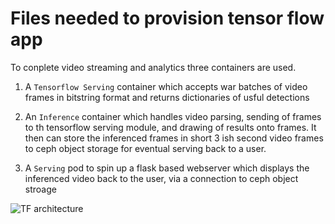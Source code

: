# Files needed to provision tensor flow app

To conplete video streaming and analytics three containers are used. 

1. A `Tensorflow Serving` container which accepts war batches of video frames in bitstring format and returns dictionaries of usful detections 

2. An `Inference` container which handles video parsing, sending of frames to th tensorflow serving module, and drawing of results onto frames. It then can store the inferenced frames in short 3 ish second video frames to ceph object storage for eventual serving back to a user. 

3. A `Serving` pod to spin up a flask based webserver which displays the inferenced video back to the user, via a connection to ceph object stroage 

![TF architecture](https://raw.githubusercontent.com/astoycos/edge-security-demo/master/tensorflow_app/Keylime-Demo-tf-arch.png)
